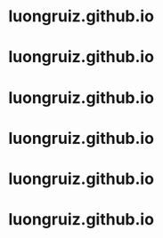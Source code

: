 # luongruiz.github.io
# luongruiz.github.io
# luongruiz.github.io
# luongruiz.github.io
# luongruiz.github.io
# luongruiz.github.io

